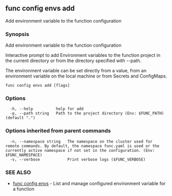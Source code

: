 ## func config envs add

Add environment variable to the function configuration

### Synopsis

Add environment variable to the function configuration

Interactive prompt to add Environment variables to the function project
in the current directory or from the directory specified with --path.

The environment variable can be set directly from a value,
from an environment variable on the local machine or from Secrets and ConfigMaps.


```
func config envs add [flags]
```

### Options

```
  -h, --help          help for add
  -p, --path string   Path to the project directory (Env: $FUNC_PATH) (default ".")
```

### Options inherited from parent commands

```
  -n, --namespace string   The namespace on the cluster used for remote commands. By default, the namespace func.yaml is used or the currently active namespace if not set in the configuration. (Env: $FUNC_NAMESPACE)
  -v, --verbose            Print verbose logs ($FUNC_VERBOSE)
```

### SEE ALSO

* [func config envs](func_config_envs.md)	 - List and manage configured environment variable for a function

